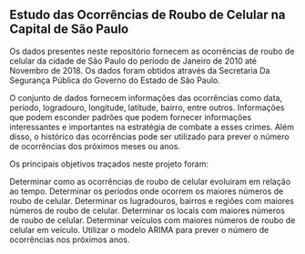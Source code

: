 ## Estudo das Ocorrências de Roubo de Celular na Capital de São Paulo

  Os dados presentes neste repositório fornecem as ocorrências de roubo de celular da cidade de São Paulo do período de 
  Janeiro de 2010 até Novembro de 2018. Os dados foram obtidos através da Secretaria Da Segurança Pública do Governo do Estado
  de São Paulo.
  
  O conjunto de dados fornecem informações das ocorrências como data, período, logradouro, longitude, latitude, bairro, entre outros. 
  Informações que podem esconder padrões que podem fornecer informações interessantes e importantes na estratégia de combate a esses
  crimes. Além disso, o histórico das ocorrências pode ser utilizado para prever o número de ocorrências dos próximos meses ou anos.
  
  Os principais objetivos traçados neste projeto foram:
  
   Determinar como as ocorrências de roubo de celular evoluiram em relação ao tempo.
   Determinar os períodos onde ocorrem os maiores números de roubo de celular.
   Determinar os lugradouros, bairros e regiões com maiores números de roubo de celular.
   Determinar os locais com maiores números de roubo de celular.
   Determinar veículos com maiores números de roubo de celular em veículo.
   Utilizar o modelo ARIMA para prever o número de ocorrências nos próximos anos.
